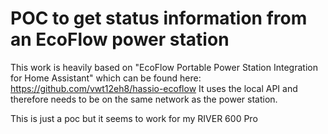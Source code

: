 # POC to get status information from an EcoFlow power station

This work is heavily based on "EcoFlow Portable Power Station Integration for Home Assistant" which can be found here: https://github.com/vwt12eh8/hassio-ecoflow
It uses the local API and therefore needs to be on the same network as the power station.

This is just a poc but it seems to work for my RIVER 600 Pro
